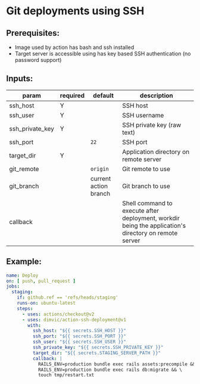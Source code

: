 # Git deployments using SSH

## Prerequisites:

- Image used by action has bash and ssh installed
- Target server is accessible using has key based SSH authentication (no password support)

## Inputs:

| param | required | default | description |
| --- | --- | --- | --- |
| ssh_host | Y | | SSH host |
| ssh_user | Y | | SSH username |
| ssh_private_key | Y | | SSH private key (raw text) |
| ssh_port | | `22` | SSH port |
| target_dir | Y | | Application directory on remote server |
| git_remote | | `origin` | Git remote to use |
| git_branch | | current action branch | Git branch to use |
| callback | | | Shell command to execute after deployment, workdir being the application's directory on remote server |

## Example:

```yml
name: Deploy
on: [ push, pull_request ]
jobs:
  staging:
    if: github.ref == 'refs/heads/staging'
    runs-on: ubuntu-latest
    steps:
      - uses: actions/checkout@v2
      - uses: dimvic/action-ssh-deployment@v1
        with:
          ssh_host: "${{ secrets.SSH_HOST }}"
          ssh_port: "${{ secrets.SSH_PORT }}"
          ssh_user: "${{ secrets.SSH_USER }}"
          ssh_private_key: "${{ secrets.SSH_PRIVATE_KEY }}"
          target_dir: "${{ secrets.STAGING_SERVER_PATH }}"
          callback: |
            RAILS_ENV=production bundle exec rails assets:precompile && \
            RAILS_ENV=production bundle exec rails db:migrate && \
            touch tmp/restart.txt
```
